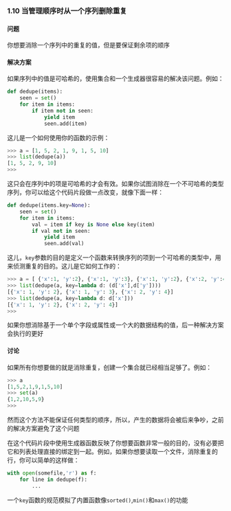 ### 1.10 当管理顺序时从一个序列删除重复

#### 问题

你想要消除一个序列中的重复的值，但是要保证剩余项的顺序

#### 解决方案

如果序列中的值是可哈希的，使用集合和一个生成器很容易的解决该问题。例如：

```python
def dedupe(items):
    seen = set()
    for item in items:
        if item not in seen:
            yield item
            seen.add(item)
```

这儿是一个如何使用你的函数的示例：

```python
>>> a = [1, 5, 2, 1, 9, 1, 5, 10]
>>> list(dedupe(a))
[1, 5, 2, 9, 10]
>>>
```

这只会在序列中的项是可哈希的才会有效。如果你试图消除在一个不可哈希的类型序列，你可以给这个代码片段做一点改变，就像下面一样：

```python
def dedupe(items.key=None):
    seen = set()
    for item in items:
        val = item if key is None else key(item)
        if val not in seen:
            yield item
            seen.add(val)
```

这儿，`key`参数的目的是定义一个函数来转换序列的项到一个可哈希的类型中，用来侦测重复的目的。这儿是它如何工作的：

```python
>>> a = [ {'x':1, 'y':2}, {'x':1, 'y':3}, {'x':1, 'y':2}, {'x':2, 'y':4}]
>>> list(dedupe(a, key=lambda d: (d['x'],d['y'])))
[{'x': 1, 'y': 2}, {'x': 1, 'y': 3}, {'x': 2, 'y': 4}]
>>> list(dedupe(a, key=lambda d: d['x']))
[{'x': 1, 'y': 2}, {'x': 2, 'y': 4}]
>>>
```

如果你想消除基于一个单个字段或属性或一个大的数据结构的值，后一种解决方案会执行的更好

#### 讨论

如果所有你想要做的就是消除重复，创建一个集合就已经相当足够了。例如：

```python
>>> a
[1,5,2,1,9,1,5,10]
>>> set(a)
{1,2,10,5,9}
>>>
```

然而这个方法不能保证任何类型的顺序，所以，产生的数据将会被后来争吵，之前的解决方案避免了这个问题

在这个代码片段中使用生成器函数反映了你想要函数非常一般的目的，没有必要把它和列表处理直接的绑定到一起。例如，如果你想要读取一个文件，消除重复的行，你可以简单的这样做：

```python
with open(somefile,'r') as f:
    for line in dedupe(f):
        ...
```

一个`key`函数的规范模拟了内置函数像`sorted()`,`min()`和`max()`的功能